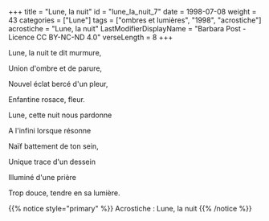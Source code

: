 +++
title = "Lune, la nuit"
id = "lune_la_nuit_7"
date = 1998-07-08
weight = 43
categories = ["Lune"]
tags = ["ombres et lumières", "1998", "acrostiche"]
acrostiche = "Lune, la nuit"
LastModifierDisplayName = "Barbara Post - Licence CC BY-NC-ND 4.0"
verseLength = 8
+++

Lune, la nuit te dit murmure,

Union d'ombre et de parure,

Nouvel éclat bercé d'un pleur,

Enfantine rosace, fleur.

Lune, cette nuit nous pardonne

A l'infini lorsque résonne

Naïf battement de ton sein,

Unique trace d'un dessein

Illuminé d'une prière

Trop douce, tendre en sa lumière.

{{% notice style="primary" %}}
Acrostiche : Lune, la nuit
{{% /notice %}}
